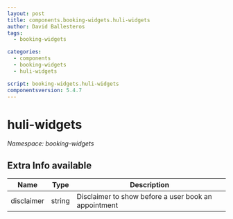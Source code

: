 ```yaml
---
layout: post
title: components.booking-widgets.huli-widgets
author: David Ballesteros
tags:
  - booking-widgets

categories:
  - components
  - booking-widgets
  - huli-widgets

script: booking-widgets.huli-widgets
componentsversion: 5.4.7
---
```

# huli-widgets

*Namespace: booking-widgets*

## Extra Info available

| Name | Type | Description |
| --- | --- | --- |
| disclaimer | string | Disclaimer to show before a user book an appointment
